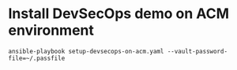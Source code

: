# Install DevSecOps demo on ACM environment

```
ansible-playbook setup-devsecops-on-acm.yaml --vault-password-file=~/.passfile
```